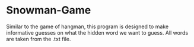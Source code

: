 # Snowman-Game
Similar to the game of hangman, this program is designed to make informative guesses on what the hidden word we want to guess.
All words are taken from the .txt file.
